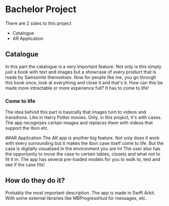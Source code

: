 # Bachelor Project
There are 2 sides to this project
-	Catalogue
-	AR Application

## Catalogue
In this part the catalogue is a very important feature. Not only is this simply just a book with text and images but a showcase of every product that is made by Samsonite themselves. Now for people like me, you go through this book once, look at everything and close it and that's it. How can this be made more intractable or more experience full? It has to come to life!

### Come to life
The idea behind this part is basically that images turn to videos and transitions. Like in Harry Potter movies. Only, in this project, it's with cases. The app recognises certain images and replaces them with videos that support the Ibon etc.

##AR Application
The AR app is another big feature. Not only does it work with every surrounding but it makes the Ibon case itself come to life. But the case is digitally visualised in the environment you are in! The user also has the opportunity to move the case to certain tables, closets and what not to fit it in. The app has several pre-loaded models for you to walk to, test and see if the case fits!

## How do they do it?
Probably the most important description. The app is made in Swift Arkit. With some external libraries like MBProgressHud for messages, etc.
